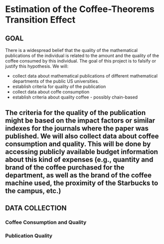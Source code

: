 # Estimation of the Coffee-Theorems Transition Effect 
## GOAL
There is a widespread belief that the quality of the mathematical publications of the individual is related to the amount and the quality of the coffee consumed by this individual. The goal of this project is to falsify or justify this hypothesis.
We will:
  * collect data about mathematical publications of different mathematical departments of the public US universities.
  * establish criteria for quality of the publication
  * collect data about coffe consumption
  * establish criteria about quality coffee - possibly chain-based

The criteria for the quality of the publication might be based on the impact factors or similar indexes for the journals where the paper was published. We will also collect data about coffee consumption and quality. This will be done by accessing publicly available budget information about this kind of expenses (e.g., quantity and brand of the coffee purchased for the department, as well as the brand of the coffee machine used, the proximity of the Starbucks to the campus, etc.)
-----------------------------------------------------------------------------------------------------------------------------------------------------------------------------------
## DATA COLLECTION
### Coffee Consumption and Quality

### Publication Quality
